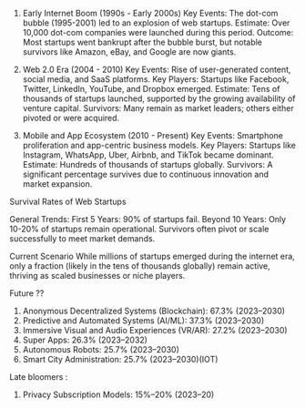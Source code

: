 1. Early Internet Boom (1990s - Early 2000s)
Key Events: The dot-com bubble (1995-2001) led to an explosion of web startups.
Estimate: Over 10,000 dot-com companies were launched during this period.
Outcome: Most startups went bankrupt after the bubble burst, but notable survivors like Amazon, eBay, and Google are now giants.

2. Web 2.0 Era (2004 - 2010)
Key Events: Rise of user-generated content, social media, and SaaS platforms.
Key Players: Startups like Facebook, Twitter, LinkedIn, YouTube, and Dropbox emerged.
Estimate: Tens of thousands of startups launched, supported by the growing availability of venture capital.
Survivors: Many remain as market leaders; others either pivoted or were acquired.

3. Mobile and App Ecosystem (2010 - Present)
Key Events: Smartphone proliferation and app-centric business models.
Key Players: Startups like Instagram, WhatsApp, Uber, Airbnb, and TikTok became dominant.
Estimate: Hundreds of thousands of startups globally.
Survivors: A significant percentage survives due to continuous innovation and market expansion.

Survival Rates of Web Startups

General Trends:
First 5 Years: 90% of startups fail.
Beyond 10 Years: Only 10-20% of startups remain operational.
Survivors often pivot or scale successfully to meet market demands.

Current Scenario
While millions of startups emerged during the internet era, only a fraction (likely in the tens of thousands globally) remain active, thriving as scaled businesses or niche players.

Future ??

1) Anonymous Decentralized Systems (Blockchain): 67.3% (2023–2030)
2) Predictive and Automated Systems (AI/ML): 37.3% (2023–2030)
3) Immersive Visual and Audio Experiences (VR/AR): 27.2% (2023–2030)
4) Super Apps: 26.3% (2023–2032)
5) Autonomous Robots: 25.7% (2023–2030)
6) Smart City Administration: 25.7% (2023–2030)(IOT)

Late bloomers : 
1) Privacy Subscription Models: 15%–20% (2023–20)
